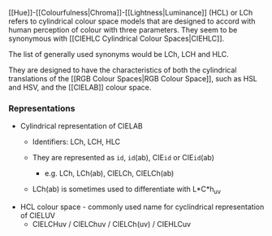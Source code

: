[[Hue]]-[[Colourfulness|Chroma]]-[[Lightness|Luminance]] (HCL) or LCh refers to cylindrical colour space models that are designed to accord with human perception of colour with three parameters. They seem to be synonymous with [[CIEHLC Cylindrical Colour Spaces|CIEHLC]].

The list of generally used synonyms would be LCh, LCH and HLC.

They are designed to have the characteristics of both the cylindrical translations of the [[RGB Colour Spaces|RGB Colour Space]], such as HSL and HSV, and the [[CIELAB]] colour space.
### Representations
- Cylindrical representation of CIELAB
	- Identifiers: LCh, LCH, HLC
	- They are represented as `id`, `id`(ab), CIE`id` or CIE`id`(ab)
		- e.g. LCh, LCh(ab), CIELCh, CIELCh(ab)

	- LCh(ab) is sometimes used to differentiate with $\text{L*C*h}_\text{uv}$
- HCL colour space - commonly used name for cyclindrical representation of CIELUV
	- $\text{CIELCH}\text{uv}$ / $\text{CIELCh}\text{uv}$ / CIELCh(uv) / $\text{CIEHLC}\text{uv}$
